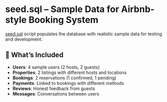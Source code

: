 # seed.sql – Sample Data for Airbnb-style Booking System

[seed.sql](seed.sql) script populates the database with realistic sample data for testing and development.

## 🔹 What’s Included

- **Users**: 4 sample users (2 hosts, 2 guests)
- **Properties**: 2 listings with different hosts and locations
- **Bookings**: 2 reservations (1 confirmed, 1 pending)
- **Payments**: Linked to bookings with different methods
- **Reviews**: Honest feedback from guests
- **Messages**: Conversations between users

